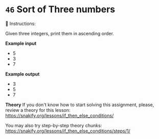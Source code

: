 # `46` Sort of Three numbers

📝 Instructions:

Given three integers, print them in ascending order.

**Example input**
* 5
* 3
* 7

**Example output**
* 3
* 5
* 7

**Theory**
If you don't know how to start solving this assignment, please, review a theory for this lesson:
https://snakify.org/lessons/if_then_else_conditions/

You may also try step-by-step theory chunks:
https://snakify.org/lessons/if_then_else_conditions/steps/1/